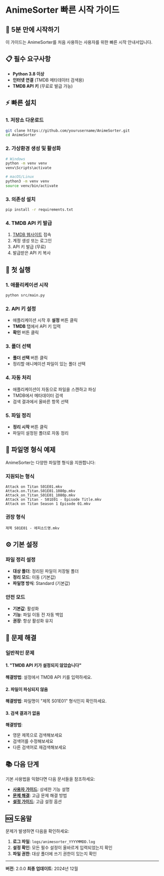 # AnimeSorter 빠른 시작 가이드

## 🚀 5분 만에 시작하기

이 가이드는 AnimeSorter를 처음 사용하는 사용자를 위한 빠른 시작 안내서입니다.

## 📋 필수 요구사항

- **Python 3.8 이상**
- **인터넷 연결** (TMDB 메타데이터 검색용)
- **TMDB API 키** (무료로 발급 가능)

## ⚡ 빠른 설치

### 1. 저장소 다운로드
```bash
git clone https://github.com/yourusername/AnimeSorter.git
cd AnimeSorter
```

### 2. 가상환경 생성 및 활성화
```bash
# Windows
python -m venv venv
venv\Scripts\activate

# macOS/Linux
python3 -m venv venv
source venv/bin/activate
```

### 3. 의존성 설치
```bash
pip install -r requirements.txt
```

### 4. TMDB API 키 발급
1. [TMDB 웹사이트](https://www.themoviedb.org/settings/api) 접속
2. 계정 생성 또는 로그인
3. API 키 발급 (무료)
4. 발급받은 API 키 복사

## 🎯 첫 실행

### 1. 애플리케이션 시작
```bash
python src/main.py
```

### 2. API 키 설정
- 애플리케이션 시작 후 **설정** 버튼 클릭
- **TMDB** 탭에서 API 키 입력
- **확인** 버튼 클릭

### 3. 폴더 선택
- **폴더 선택** 버튼 클릭
- 정리할 애니메이션 파일이 있는 폴더 선택

### 4. 자동 처리
- 애플리케이션이 자동으로 파일을 스캔하고 파싱
- TMDB에서 메타데이터 검색
- 검색 결과에서 올바른 항목 선택

### 5. 파일 정리
- **정리 시작** 버튼 클릭
- 파일이 설정된 폴더로 자동 정리

## 📁 파일명 형식 예제

AnimeSorter는 다양한 파일명 형식을 지원합니다:

### 지원되는 형식
```
Attack on Titan S01E01.mkv
Attack.on.Titan.S01E01.1080p.mkv
Attack_on_Titan_S01E01_1080p.mkv
Attack on Titan - S01E01 - Episode Title.mkv
Attack on Titan Season 1 Episode 01.mkv
```

### 권장 형식
```
제목 S01E01 - 에피소드명.mkv
```

## ⚙️ 기본 설정

### 파일 정리 설정
- **대상 폴더**: 정리된 파일이 저장될 폴더
- **정리 모드**: 이동 (기본값)
- **파일명 방식**: Standard (기본값)

### 안전 모드
- **기본값**: 활성화
- **기능**: 파일 이동 전 자동 백업
- **권장**: 항상 활성화 유지

## 🔧 문제 해결

### 일반적인 문제

#### 1. "TMDB API 키가 설정되지 않았습니다"
**해결방법**: 설정에서 TMDB API 키를 입력하세요.

#### 2. 파일이 파싱되지 않음
**해결방법**: 파일명이 "제목 S01E01" 형식인지 확인하세요.

#### 3. 검색 결과가 없음
**해결방법**:
- 영문 제목으로 검색해보세요
- 검색어를 수정해보세요
- 다른 검색어로 재검색해보세요

## 📚 다음 단계

기본 사용법을 익혔다면 다음 문서들을 참조하세요:

- **[사용자 가이드](USER_GUIDE.md)**: 상세한 기능 설명
- **[문제 해결](USER_GUIDE.md#문제-해결)**: 고급 문제 해결 방법
- **[설정 가이드](USER_GUIDE.md#설정)**: 고급 설정 옵션

## 🆘 도움말

문제가 발생하면 다음을 확인하세요:

1. **로그 파일**: `logs/animesorter_YYYYMMDD.log`
2. **설정 확인**: 모든 필수 설정이 올바르게 입력되었는지 확인
3. **파일 권한**: 대상 폴더에 쓰기 권한이 있는지 확인

---

**버전**: 2.0.0
**최종 업데이트**: 2024년 12월
